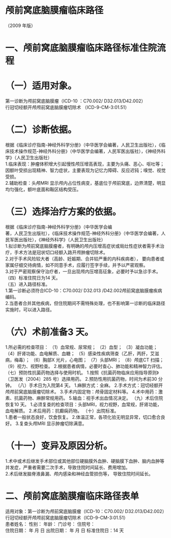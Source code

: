 # 颅前窝底脑膜瘤临床路径  
（2009 年版）  
# 一、颅前窝底脑膜瘤临床路径标准住院流程  
# （一）适用对象。  
第一诊断为颅前窝底脑膜瘤（ICD-10 ：C70.002/ D32.013/D42.002）  
行冠切经额开颅颅前窝底脑膜瘤切除术 （ICD-9-CM-3:01.51）  
# （二）诊断依据。  
根据《临床诊疗指南-神经外科学分册》（中华医学会编著，人民卫生出版社），《临床技术操作规范-神经外科分册》（中华医学会编著，人民军医出版社），《神经外科学》（人民卫生出版社）  
1.临床表现：肿瘤体积增大引起慢性颅压增高表现，主要为头痛、恶心、呕吐等；因额叶受损出现精神、智力症状，主要表现为记忆力障碍、反应迟钝；嗅觉、视觉受损。  
2.辅助检查：头颅MRI 显示颅内占位性病变，基底位于颅前窝底，边界清楚，明显均匀强化，额叶底面和鞍区结构受压。  
# （三）选择治疗方案的依据。  
根据《临床诊疗指南-神经外科学分册》（中华医学会编  
著，人民卫生出版社），《临床技术操作规范-神经外科分册》（中华医学会编著，人民军医出版社），《神经外科学》（人民卫生出版社）  
1.拟诊断为颅前窝底脑膜瘤者，有明确的颅内压增高症状或局灶性症状者需手术治疗，手术方法是冠状切口经额入路开颅肿瘤切除术。  
2.对于手术风险较大者（高龄、妊娠期、合并较严重的内科疾病者）， 要向患者或家属仔细交待病情，如不同意手术，应履行签字手续，并予以严密观察。  
3.对于严密观察保守治疗者，一旦出现颅内压增高征象，必要时予以急诊手术。  
（四）标准住院日为14 天。  
（五）进入路径标准。  
1.第一诊断必须符合ICD-10：C70.002/ D32.013 /D42.002颅前窝底脑膜瘤疾病编码。  
2.当患者合并其他疾病，但住院期间不需特殊处理，也不影响第一诊断的临床路径实施时，可以进入路径。  
# （六）术前准备3 天。  
1.所必需的检查项目： （1）血常规、尿常规； （2）血型； （3）凝血功能；  
（4）肝肾功能、血电解质、血糖； （5）感染性疾病筛查（乙肝，丙肝，艾滋病，梅毒）； （6）胸部X 光片，心电图； （7）头部MRI； （8）颅底CT 扫描； （9）视力、视野检查。 2.根据患者病情，必要时查心、肺功能和精神智力评估。（七）预防性抗菌药物选择与使用时机。 1.按照《抗菌药物临床应用指导原则》（卫医发〔2004〕285 号）选择用药。 2.预防性用抗菌药物，时间为术前30 分钟。 （八）手术日为入院第4 天。 1.麻醉方式：全麻。 2.手术方式：冠切经额开颅颅前窝底脑膜瘤切除术。 3.手术内固定物：颅骨固定材料等。 4.术中用药：激素、抗菌药物、麻醉常规用药。 5.输血：视手术出血情况决定。 （九）术后住院恢复10 天。 1.必须复查的检查项目：头部MRI，视力视野，血常规，肝肾功能，血电解质。 2.术后用药：抗癫痫药物。 （十）出院标准。  
1.患者一般状态良好，饮食恢复。 2.体温正常，各项化验无明显异常，切口愈合良好。 3.复查头颅MRI 显示肿瘤切除满意。  
# （十一）变异及原因分析。  
1.术中或术后继发手术部位或其他部位硬脑膜外血肿、硬脑膜下血肿、脑内血肿等并发症，严重者需要二次手术，导致住院时间延长、费用增加。  
2.术后继发脑脊液鼻漏、颅内感染和神经血管损伤等， 导致住院时间延长。  
# 二、颅前窝底脑膜瘤临床路径表单  
适用对象：第一诊断为颅前窝底脑膜瘤（ICD-10：C70.002/ D32.013/D42.002）行冠切经额开颅颅前窝底脑膜瘤切除术（ICD-9-CM-3:01.51）  
患者姓名：           性别：    年龄：    门诊号：       住院号：  
住院日期：   年  月  日 出院日期：   年  月   日  标准住院日：14 天  
